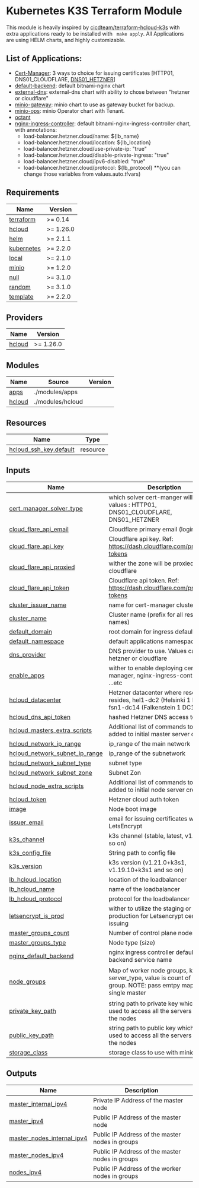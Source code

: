 
# Kubernetes K3S Terraform Module
This module is heavily inspired by [cicdteam/terraform-hcloud-k3s](https://github.com/cicdteam/terraform-hcloud-k3s) with extra applications ready to be installed with ``` make apply```. All Applications are using HELM charts, and highly customizable.

## List of Applications:
 - [Cert-Manager](https://cert-manager.io/): 3 ways to choice for issuing certificates [HTTP01, DNS01_CLOUDFLARE, [DNS01_HETZNER](https://github.com/deyaeddin/cert-manager-webhook-hetzner)]
 - [default-backend](https://github.com/bitnami/charts/tree/master/bitnami/nginx): default bitnami-nginx chart
 - [external-dns](https://github.com/bitnami/charts/tree/master/bitnami/external-dns):  external-dns chart with ability to chose between "hetzner or cloudflare"
 - [minio-gateway](https://github.com/bitnami/charts/tree/master/bitnami/minio):  minio chart to use as gateway bucket for backup.
 - [minio-ops](https://github.com/minio/operator):  minio Operator chart with Tenant. 
 - [octant](https://github.com/aleveille/octant-dashboard-turnkey)
 - [nginx-ingress-controller](https://github.com/bitnami/charts/tree/master/bitnami/nginx-ingress-controller): default bitnami-nginx-ingress-controller chart, with annotations:
   - load-balancer.hetzner.cloud/name: ${lb_name}
   - load-balancer.hetzner.cloud/location: ${lb_location}
   - load-balancer.hetzner.cloud/use-private-ip: "true"
   - load-balancer.hetzner.cloud/disable-private-ingress: "true"
   - load-balancer.hetzner.cloud/ipv6-disabled: "true"
   - load-balancer.hetzner.cloud/protocol: ${lb_protocol}
**(you can change those variables from values.auto.tfvars)

## Requirements

| Name | Version |
|------|---------|
| <a name="requirement_terraform"></a> [terraform](#requirement\_terraform) | >= 0.14 |
| <a name="requirement_hcloud"></a> [hcloud](#requirement\_hcloud) | >= 1.26.0 |
| <a name="requirement_helm"></a> [helm](#requirement\_helm) | >= 2.1.1 |
| <a name="requirement_kubernetes"></a> [kubernetes](#requirement\_kubernetes) | >= 2.2.0 |
| <a name="requirement_local"></a> [local](#requirement\_local) | >= 2.1.0 |
| <a name="requirement_minio"></a> [minio](#requirement\_minio) | >= 1.2.0 |
| <a name="requirement_null"></a> [null](#requirement\_null) | >= 3.1.0 |
| <a name="requirement_random"></a> [random](#requirement\_random) | >= 3.1.0 |
| <a name="requirement_template"></a> [template](#requirement\_template) | >= 2.2.0 |

## Providers

| Name | Version |
|------|---------|
| <a name="provider_hcloud"></a> [hcloud](#provider\_hcloud) | >= 1.26.0 |

## Modules

| Name | Source | Version |
|------|--------|---------|
| <a name="module_apps"></a> [apps](#module\_apps) | ./modules/apps |  |
| <a name="module_hcloud"></a> [hcloud](#module\_hcloud) | ./modules/hcloud |  |

## Resources

| Name | Type |
|------|------|
| [hcloud_ssh_key.default](https://registry.terraform.io/providers/hetznercloud/hcloud/latest/docs/resources/ssh_key) | resource |

## Inputs

| Name | Description | Type | Default | Required |
|------|-------------|------|---------|:--------:|
| <a name="input_cert_manager_solver_type"></a> [cert\_manager\_solver\_type](#input\_cert\_manager\_solver\_type) | which solver cert-manger will use, values : HTTP01, DNS01\_CLOUDFLARE, DNS01\_HETZNER | `string` | `"HTTP01"` | no |
| <a name="input_cloud_flare_api_email"></a> [cloud\_flare\_api\_email](#input\_cloud\_flare\_api\_email) | Cloudflare primary email (login email) | `any` | n/a | yes |
| <a name="input_cloud_flare_api_key"></a> [cloud\_flare\_api\_key](#input\_cloud\_flare\_api\_key) | Cloudflare api key.  Ref: https://dash.cloudflare.com/profile/api-tokens | `any` | n/a | yes |
| <a name="input_cloud_flare_api_proxied"></a> [cloud\_flare\_api\_proxied](#input\_cloud\_flare\_api\_proxied) | wither the zone will be proxied on cloudflare | `bool` | `false` | no |
| <a name="input_cloud_flare_api_token"></a> [cloud\_flare\_api\_token](#input\_cloud\_flare\_api\_token) | Cloudflare api token. Ref: https://dash.cloudflare.com/profile/api-tokens | `any` | n/a | yes |
| <a name="input_cluster_issuer_name"></a> [cluster\_issuer\_name](#input\_cluster\_issuer\_name) | name for cert-manager cluster issuer | `string` | `"letsencrypt"` | no |
| <a name="input_cluster_name"></a> [cluster\_name](#input\_cluster\_name) | Cluster name (prefix for all resource names) | `string` | `"my-cluster"` | no |
| <a name="input_default_domain"></a> [default\_domain](#input\_default\_domain) | root domain for ingress default service | `any` | n/a | yes |
| <a name="input_default_namespace"></a> [default\_namespace](#input\_default\_namespace) | default applications namespace | `string` | `"apps"` | no |
| <a name="input_dns_provider"></a> [dns\_provider](#input\_dns\_provider) | DNS provider to use. Values can be hetzner or cloudflare | `string` | `"hetzner"` | no |
| <a name="input_enable_apps"></a> [enable\_apps](#input\_enable\_apps) | wither to enable deploying cert-manager, nginx-ingress-controller ...etc | `bool` | `false` | no |
| <a name="input_hcloud_datacenter"></a> [hcloud\_datacenter](#input\_hcloud\_datacenter) | Hetzner datacenter where resources resides, hel1-dc2 (Helsinki 1 DC 2) or fsn1-dc14 (Falkenstein 1 DC14) | `string` | `"hel1-dc2"` | no |
| <a name="input_hcloud_dns_api_token"></a> [hcloud\_dns\_api\_token](#input\_hcloud\_dns\_api\_token) | hashed Hetzner DNS access token | `any` | n/a | yes |
| <a name="input_hcloud_masters_extra_scripts"></a> [hcloud\_masters\_extra\_scripts](#input\_hcloud\_masters\_extra\_scripts) | Additional list of commands to be added to initial master server creation | `list(string)` | n/a | yes |
| <a name="input_hcloud_network_ip_range"></a> [hcloud\_network\_ip\_range](#input\_hcloud\_network\_ip\_range) | ip\_range of the main network | `string` | `"10.0.0.0/8"` | no |
| <a name="input_hcloud_network_subnet_ip_range"></a> [hcloud\_network\_subnet\_ip\_range](#input\_hcloud\_network\_subnet\_ip\_range) | ip\_range of the subnetwork | `string` | `"10.0.0.0/16"` | no |
| <a name="input_hcloud_network_subnet_type"></a> [hcloud\_network\_subnet\_type](#input\_hcloud\_network\_subnet\_type) | subnet type | `string` | `"cloud"` | no |
| <a name="input_hcloud_network_subnet_zone"></a> [hcloud\_network\_subnet\_zone](#input\_hcloud\_network\_subnet\_zone) | Subnet Zon | `string` | `"eu-central"` | no |
| <a name="input_hcloud_node_extra_scripts"></a> [hcloud\_node\_extra\_scripts](#input\_hcloud\_node\_extra\_scripts) | Additional list of commands to be added to initial node server creation | `list(string)` | n/a | yes |
| <a name="input_hcloud_token"></a> [hcloud\_token](#input\_hcloud\_token) | Hetzner cloud auth token | `any` | n/a | yes |
| <a name="input_image"></a> [image](#input\_image) | Node boot image | `string` | `"ubuntu-20.04"` | no |
| <a name="input_issuer_email"></a> [issuer\_email](#input\_issuer\_email) | email for issuing certificates with LetsEncrypt | `any` | n/a | yes |
| <a name="input_k3s_channel"></a> [k3s\_channel](#input\_k3s\_channel) | k3s channel (stable, latest, v1.19 and so on) | `string` | `"latest"` | no |
| <a name="input_k3s_config_file"></a> [k3s\_config\_file](#input\_k3s\_config\_file) | String path to config file | `string` | `"~/.kubeconfig/hetzner.config"` | no |
| <a name="input_k3s_version"></a> [k3s\_version](#input\_k3s\_version) | k3s version (v1.21.0+k3s1, v1.19.10+k3s1 and so on) | `string` | `"v1.21.1+k3s1"` | no |
| <a name="input_lb_hcloud_location"></a> [lb\_hcloud\_location](#input\_lb\_hcloud\_location) | location of the loadbalancer | `string` | `"hel1"` | no |
| <a name="input_lb_hcloud_name"></a> [lb\_hcloud\_name](#input\_lb\_hcloud\_name) | name of the loadbalancer | `string` | `"name_cluster_lb"` | no |
| <a name="input_lb_hcloud_protocol"></a> [lb\_hcloud\_protocol](#input\_lb\_hcloud\_protocol) | protocol for the loadbalancer | `string` | `"tcp"` | no |
| <a name="input_letsencrypt_is_prod"></a> [letsencrypt\_is\_prod](#input\_letsencrypt\_is\_prod) | wither to utilize the staging or production for Letsencrypt certificates issuing | `bool` | `false` | no |
| <a name="input_master_groups_count"></a> [master\_groups\_count](#input\_master\_groups\_count) | Number of control plane nodes. | `number` | `1` | no |
| <a name="input_master_groups_type"></a> [master\_groups\_type](#input\_master\_groups\_type) | Node type (size) | `string` | `"cx21"` | no |
| <a name="input_nginx_default_backend"></a> [nginx\_default\_backend](#input\_nginx\_default\_backend) | nginx ingress controller default backend service name | `string` | `"default-backend"` | no |
| <a name="input_node_groups"></a> [node\_groups](#input\_node\_groups) | Map of worker node groups, key is server\_type, value is count of nodes in group. NOTE: pass emtpy map to use a single master | `map(string)` | <pre>{<br>  "cpx11": 2,<br>  "cx21": 4<br>}</pre> | no |
| <a name="input_private_key_path"></a> [private\_key\_path](#input\_private\_key\_path) | string path to private key which will be used to access all the servers including the nodes | `string` | `"~/.ssh/id_rsa"` | no |
| <a name="input_public_key_path"></a> [public\_key\_path](#input\_public\_key\_path) | string path to public key which will be used to access all the servers including the nodes | `string` | `"~/.ssh/id_rsa.pub"` | no |
| <a name="input_storage_class"></a> [storage\_class](#input\_storage\_class) | storage class to use with minio drivers | `string` | `"hcloud-volumes"` | no |

## Outputs

| Name | Description |
|------|-------------|
| <a name="output_master_internal_ipv4"></a> [master\_internal\_ipv4](#output\_master\_internal\_ipv4) | Private IP Address of the master node |
| <a name="output_master_ipv4"></a> [master\_ipv4](#output\_master\_ipv4) | Public IP Address of the master node |
| <a name="output_master_nodes_internal_ipv4"></a> [master\_nodes\_internal\_ipv4](#output\_master\_nodes\_internal\_ipv4) | Public IP Address of the master nodes in groups |
| <a name="output_master_nodes_ipv4"></a> [master\_nodes\_ipv4](#output\_master\_nodes\_ipv4) | Public IP Address of the master nodes in groups |
| <a name="output_nodes_ipv4"></a> [nodes\_ipv4](#output\_nodes\_ipv4) | Public IP Address of the worker nodes in groups |
